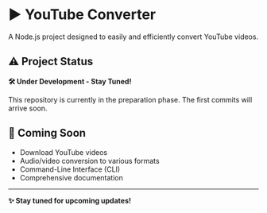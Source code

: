 # ▶️ YouTube Converter

A Node.js project designed to easily and efficiently convert YouTube videos.

## ⚠️ Project Status
**🛠️ Under Development - Stay Tuned!**

This repository is currently in the preparation phase. The first commits will arrive soon.

## 📅 Coming Soon
- Download YouTube videos
- Audio/video conversion to various formats
- Command-Line Interface (CLI)
- Comprehensive documentation

---

**✨ Stay tuned for upcoming updates!**
